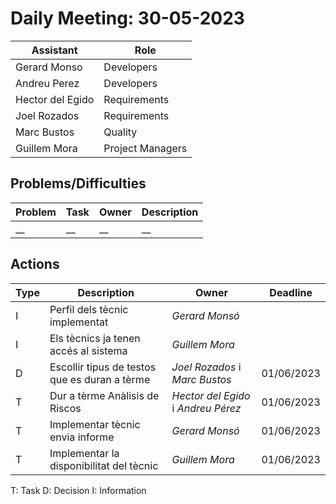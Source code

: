 # Daily Meeting: 30-05-2023

| Assistant        | Role             |  
|------------------|------------------|
| Gerard Monso     | Developers       | 
| Andreu Perez     | Developers       |
| Hector del Egido | Requirements     |  
| Joel Rozados     | Requirements     | 
| Marc Bustos      | Quality          |
| Guillem Mora     | Project Managers |


## Problems/Difficulties

| Problem | Task | Owner | Description |
|---------|------|-------|-------------|
| __      | __   | __    | __          |

## Actions

| Type | Description                                   | Owner                               | Deadline   |
|------|-----------------------------------------------|-------------------------------------|------------|
| I    | Perfil dels tècnic implementat                | _Gerard Monsó_                      |            |
| I    | Els tècnics ja tenen accés al sistema         | _Guillem Mora_                      |            |
| D    | Escollir tipus de testos que es duran a tèrme | _Joel Rozados_ i _Marc Bustos_      | 01/06/2023 |
| T    | Dur a tèrme Anàlisis de Riscos                | _Hector del Egido_ i _Andreu Pérez_ | 01/06/2023 |
| T    | Implementar tècnic envia informe              | _Gerard Monsó_                      | 01/06/2023 |
| T    | Implementar la disponibilitat del tècnic      | _Guillem Mora_                      | 01/06/2023 |




T: Task
D: Decision
I: Information